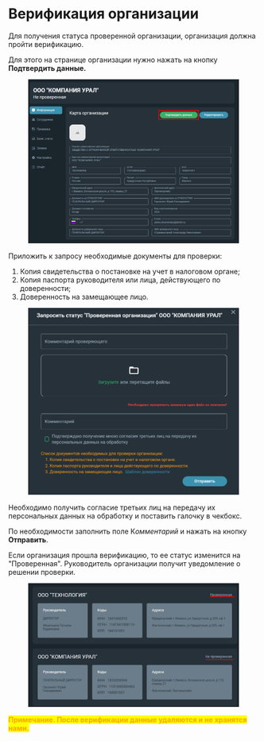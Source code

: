 # Верификация организации

Для получения статуса проверенной организации, организация должна пройти верификацию.

Для этого на странице организации нужно нажать на кнопку **Подтвердить данные.**

<figure><img src="../../.gitbook/assets/image (1006).png" alt=""><figcaption></figcaption></figure>

Приложить к запросу необходимые документы для проверки:

1. Копия свидетельства о постановке на учет в налоговом органе;
2. Копия паспорта руководителя или лица, действующего по доверенности;
3. Доверенность на замещающее лицо.

<figure><img src="../../.gitbook/assets/image (1478).png" alt=""><figcaption></figcaption></figure>

Необходимо получить согласие третьих лиц на передачу их персональных данных на обработку и поставить галочку в чекбокс.

По необходимости заполнить поле &#x41A;_&#x43E;мментарий_ и нажать на кнопку **Отправить**.

Если организация прошла верификацию, то ее статус изменится на "Проверенная". Руководитель организации получит уведомление о решении проверки.

<figure><img src="../../.gitbook/assets/image (1414).png" alt=""><figcaption></figcaption></figure>

<mark style="color:orange;">**Примечание. После верификации данные удаляются и не хранятся нами.**</mark>
